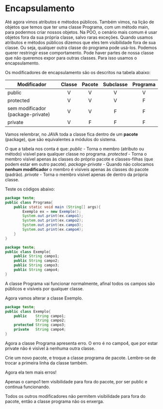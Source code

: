 # Encapsulamento

Até agora vimos atributos e métodos públicos.
Também vimos, na lição de objetos que temos que ter uma classe Programa, com um método main, para podermos criar nossos objetos.
Na POO, o cenário mais comum é usar objetos fora da sua própria classe, salvo raras exceções.
Quando usamos atributos e métodos públicos dizemos que eles tem visibilidade fora de sua classe. Ou seja, qualquer outra classe do programa pode usá-los.
Podemos querer restringir esse comportamento. Pode haver partes de nossa classe que não queremos expor para outras classes.
Para isso usamos o encapsulamento.

Os modificadores de encapsulamento são os descritos na tabela abaixo:

|Modificador                        |Classe|Pacote|Subclasse|Programa|
|-----------------------------------|:----:|:----:|:-------:|:------:|
|public                             |V     |V     |V        |V       |
|protected                          |V     |V     |V        |F       |
|sem modificador (package-private)  |V     |V     |F        |F       |
|private                            |V     |F     |F        |F       |

Vamos relembrar, no JAVA toda a classe fica dentro de um **pacote** (package), que são equivalentes a módulos do sistema.

O que a tabela nos conta é que:
*public* - Torna o membro (atributo ou método) visível para qualquer classe no programa.
*protected* - Torna o membro visível apenas às classes do próprio pacote e classes-filhas (que podem estar em outro pacote).
*package-private* - Quando não colocamos **nenhum modificador** o membro é visíveis apenas às classes do pacote (padrão).
*private* - Torna o membro visível apenas de dentro da própria classe.

Teste os códigos abaixo:

```java
package teste;
public class Programa{
    public static void main (String[] args){
        Exemplo ex = new Exemplo();
        System.out.print(ex.campo1);
        System.out.print(ex.campo2);
        System.out.print(ex.campo3);
        System.out.print(ex.campo4);
    }
}
```

```java
package teste;
public class Exemplo{
    public String campo1;
    public String campo2;
    public String campo3;
    public String campo4;
}
```

A classe Programa vai funcionar normalmente, afinal todos os campos são públicos e visíveis por qualquer classe.

Agora vamos alterar a classe Exemplo.

```java
package teste;
public class Exemplo{
    public    String campo1;
              String campo2;
    protected String campo3;
    private   String campo4;
}
```

Agora a classe Programa apresenta erro. O erro é no campo4, que por estar private não é visível à nenhuma outra classe.

Crie um novo pacote, e troque a classe programa de pacote. Lembre-se de trocar a primeira linha da classe também.

Agora ela tem mais erros!

Apenas o campo1 tem visibilidade para fora do pacote, por ser public e continua funcionando.

Todos os outros modificadores não permitem visibilidade para fora do pacote, então a classe programa não os enxerga.
